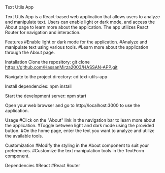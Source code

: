 Text Utils App

Text Utils App is a React-based web application that allows users to analyze and manipulate text. Users can enable light or dark mode, and access the About page to learn more about the application. The app utilizes React Router for navigation and interaction.

Features
#Enable light or dark mode for the application.
#Analyze and manipulate text using various tools.
#Learn more about the application through the About page.

Installation
Clone the repository:
git clone https://github.com/HassanMirza2003/HASSAN-APP.git

Navigate to the project directory:
cd text-utils-app

Install dependencies:
npm install

Start the development server:
npm start

Open your web browser and go to http://localhost:3000 to use the application.

Usage
#Click on the "About" link in the navigation bar to learn more about the application.
#Toggle between light and dark mode using the provided button.
#On the home page, enter the text you want to analyze and utilize the available tools.

Customization
#Modify the styling in the About component to suit your preferences.
#Customize the text manipulation tools in the TextForm component.

Dependencies
#React
#React Router






